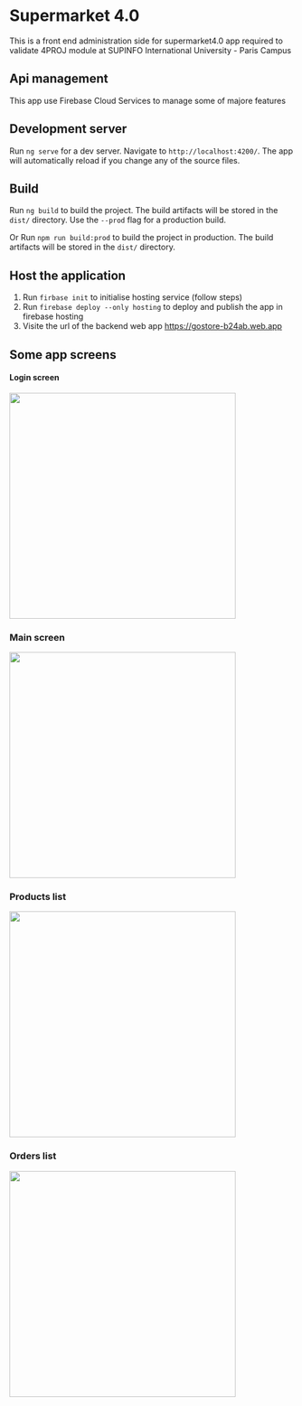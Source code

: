 # Supermarket 4.0
This is a front end administration side for supermarket4.0 app required to validate 4PROJ module at SUPINFO
International University - Paris Campus
## Api management
This app use Firebase Cloud Services to manage some of majore features

## Development server

Run `ng serve` for a dev server. Navigate to `http://localhost:4200/`. The app will automatically reload if you change any of the source files.

## Build

Run `ng build` to build the project. The build artifacts will be stored in the `dist/` directory. Use the `--prod` flag for a production build.

Or Run `npm run build:prod` to build the project in production. The build artifacts will be stored in the `dist/` directory.

## Host the application

1. Run `firbase init` to initialise hosting service (follow steps)
2. Run `firebase deploy --only hosting` to deploy and publish the app in firebase hosting
3. Visite the url of the backend web app https://gostore-b24ab.web.app

## Some app screens
#### Login screen

<img src="https://live.staticflickr.com/65535/50000802841_ab35220559_z.jpg" width="400">

### Main screen

<img src="https://live.staticflickr.com/65535/50001059537_7b1243964f_z.jpg" width="400">

### Products list
<img src="https://live.staticflickr.com/65535/50001059497_8b2cb92293_z.jpg" width="400">

### Orders list
<img src="https://live.staticflickr.com/65535/50001059447_d45af1444a_z.jpg" width="400">
